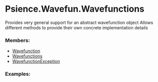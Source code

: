 # <a id="Psience.Wavefun.Wavefunctions">Psience.Wavefun.Wavefunctions</a>
    
Provides very general support for an abstract wavefunction object
Allows different methods to provide their own concrete implementation details

### Members:

  - [Wavefunction](Wavefunctions/Wavefunction.md)
  - [Wavefunctions](Wavefunctions/Wavefunctions.md)
  - [WavefunctionException](Wavefunctions/WavefunctionException.md)

### Examples:

